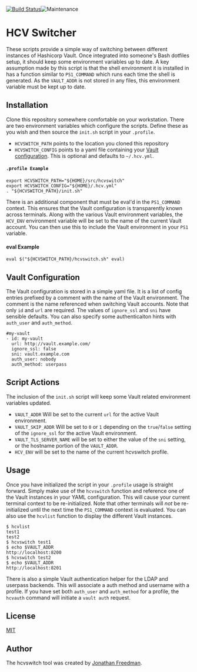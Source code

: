 [![Build Status](https://travis-ci.org/otakup0pe/hcvswitch.svg?branch=master)](https://travis-ci.org/otakup0pe/hcvswitch)![Maintenance](https://img.shields.io/maintenance/yes/2019.svg)

HCV Switcher
============

These scripts provide a simple way of switching between different instances of Hashicorp Vault. Once integrated into someone's Bash dotfiles setup, it should keep some environment variables up to date. A key assumption made by this script is that the shell environment it is installed in has a function similar to `PS1_COMMAND` which runs each time the shell is generated. As the `VAULT_ADDR` is not stored in any files, this environment variable must be kept up to date.

Installation
------------

Clone this repository somewhere comfortable on your workstation. There are two environment variables which configure the scripts. Define these as you wish and then source the `init.sh` script in your `.profile`.

* `HCVSWITCH_PATH` points to the location you cloned this repository
* `HCVSWITCH_CONFIG` points to a yaml file containing your [Vault configuration](https://github.com/otakup0pe/hcvswitch#vault-configuration). This is optional and defaults to `~/.hcv.yml`.

#### `.profile Example`
```
export HCVSWITCH_PATH="${HOME}/src/hcvswitch"
export HCVSWITCH_CONFIG="${HOME}/.hcv.yml"
. "${HCVSWITCH_PATH}/init.sh"
```

There is an additional component that must be eval'd in the `PS1_COMMAND` context. This ensures that the Vault configuration is transparently known across terminals. Along with the various Vault environment variables, the `HCV_ENV` environment variable will be set to the name of the current Vault account. You can then use this to include the Vault environment in your `PS1` variable.

#### eval Example

```
eval $("${HCVSWITCH_PATH}/hcvswitch.sh" eval)
```

Vault Configuration
-------------------

The Vault configuration is stored in a simple yaml file. It is a list of config entries prefixed by a comment with the name of the Vault environment. The comment is the name referenced when switching Vault accounts. Note that only `id` and `url` are required. The values of `ignore_ssl` and `sni` have sensible defaults. You can also specify some authenticaiton hints with `auth_user` and `auth_method`.

```
#my-vault
- id: my-vault
  url: http://vault.example.com/
  ignore_ssl: false
  sni: vault.example.com
  auth_user: nobody
  auth_method: userpass
```

Script Actions
--------------

The inclusion of the `init.sh` script will keep some Vault related environment variables updated.

* `VAULT_ADDR` Will be set to the current `url` for the active Vault environment.
* `VAULT_SKIP_ADDR` Will be set to `0` or `1` depending on the `true`/`false` setting of the `ignore_ssl` for the active Vault environment.
* `VAULT_TLS_SERVER_NAME` will be set to either the value of the `sni` setting, or the hostname portion of the `VAULT_ADDR`.
* `HCV_ENV` will be set to the name of the current hcvswitch profile.

Usage
-----

Once you have initialized the script in your `.profile` usage is straight forward. Simply make use of the `hcvswitch` function and reference one of the Vault instances in your YAML configuration. This will cause your current terminal context to be re-initialized. Note that other terminals will _not_ be re-initialized until the next time the `PS1_COMMAND` context is evaluated. You can also use the `hcvlist` function to display the different Vault instances.

```
$ hcvlist
test1
test2
$ hcvswitch test1
$ echo $VAULT_ADDR
http://localhost:8200
$ hcvswitch test2
$ echo $VAULT_ADDR
http://localhost:8201
```

There is also a simple Vault authentication helper for the LDAP and userpass backends. This will associate a auth method and username with a profile. If you have set both `auth_user` and `auth_method` for a profile, the `hcvauth` command will initiate a `vault auth` request.

License
-----

[MIT](https://github.com/otakup0pe/hcvswitch/blob/master/LICENSE)

Author
-----
The hcvswitch tool was created by [Jonathan Freedman](http://jonathanfreedman.bio/).

